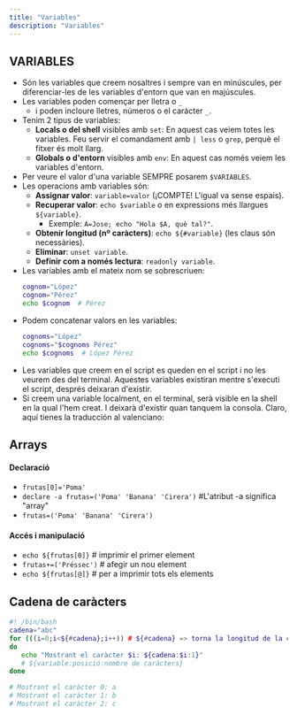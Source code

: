 ```yaml
---
title: "Variables"
description: "Variables"
---
```


## VARIABLES

- Són les variables que creem nosaltres i sempre van en minúscules, per diferenciar-les de les variables d'entorn que van en majúscules.
- Les variables poden començar per lletra o `_` 
  - i poden incloure lletres, números o el caràcter `_`.
- Tenim 2 tipus de variables:
  - **Locals o del shell** visibles amb `set`: En aquest cas veiem totes les variables. Feu servir el comandament amb `| less` o `grep`, perquè el fitxer és molt llarg.
  - **Globals o d'entorn** visibles amb `env`: En aquest cas només veiem les variables d'entorn.
- Per veure el valor d'una variable SEMPRE posarem `$VARIABLES`.
- Les operacions amb variables són:
  - **Assignar valor**: `variable=valor` (¡COMPTE! L'igual va sense espais).
  - **Recuperar valor**: `echo $variable` o en expressions més llargues `${variable}`.
    - Exemple: `A=Jose; echo "Hola $A, què tal?"`.
  - **Obtenir longitud (nº caràcters)**: `echo ${#variable}` (les claus són necessàries).
  - **Eliminar**: `unset variable`.
  - **Definir com a només lectura**: `readonly variable`.
- Les variables amb el mateix nom se sobrescriuen:
  ```sh  frame="none"
  cognom="López"
  cognom="Pérez"
  echo $cognom  # Pérez
  ```
- Podem concatenar valors en les variables:
  ```sh  frame="none"
  cognoms="López"
  cognoms="$cognoms Pérez"
  echo $cognoms  # López Pérez
  ```
- Les variables que creem en el script es queden en el script i no les veurem des del terminal. Aquestes variables existiran mentre s'executi el script, després deixaran d'existir.
- Si creem una variable localment, en el terminal, serà visible en la shell en la qual l'hem creat. I deixarà d'existir quan tanquem la consola.
Claro, aquí tienes la traducción al valenciano:

## Arrays

#### Declaració
   - `frutas[0]='Poma'`
   - `declare -a frutas=('Poma' 'Banana' 'Cirera')` #L'atribut -a significa "array"
   - `frutas=('Poma' 'Banana' 'Cirera')`

#### Accés i manipulació
   - `echo ${frutas[0]}` # imprimir el primer element
   - `frutas+=('Préssec')` # afegir un nou element
   - `echo ${frutas[@]}` # per a imprimir tots els elements

## Cadena de caràcters
   ```bash
   #! /bin/bash
   cadena="abc"
   for (((i=0;i<${#cadena};i++)) # ${#cadena} => torna la longitud de la cadena
   do
      echo "Mostrant el caràcter $i: ${cadena:$i:1}" 
      # ${variable:posició:nombre de caràcters}
   done

   # Mostrant el caràcter 0: a
   # Mostrant el caràcter 1: b
   # Mostrant el caràcter 2: c
   ```
